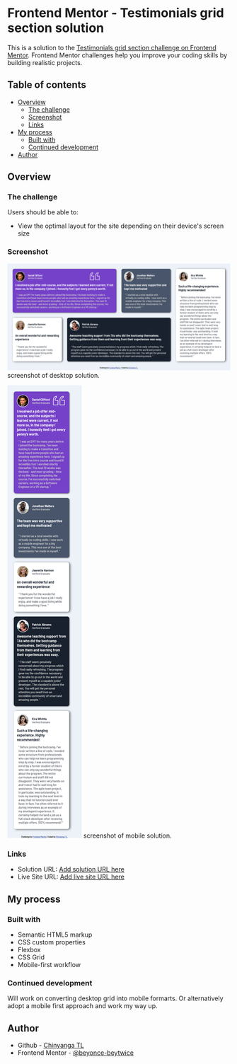 # Frontend Mentor - Testimonials grid section solution

This is a solution to the [Testimonials grid section challenge on Frontend Mentor](https://www.frontendmentor.io/challenges/testimonials-grid-section-Nnw6J7Un7). Frontend Mentor challenges help you improve your coding skills by building realistic projects. 

## Table of contents

- [Overview](#overview)
  - [The challenge](#the-challenge)
  - [Screenshot](#screenshot)
  - [Links](#links)
- [My process](#my-process)
  - [Built with](#built-with)
  - [Continued development](#continued-development)
- [Author](#author)



## Overview

### The challenge

Users should be able to:

- View the optimal layout for the site depending on their device's screen size

### Screenshot

![](./screenshot.png) screenshot of desktop solution.

![](./screenshot-mobile.png) screenshot of mobile solution.

### Links

- Solution URL: [Add solution URL here](https://your-solution-url.com)
- Live Site URL: [Add live site URL here](https://chinyangatl.github.io/testimonial-grid/)

## My process

### Built with

- Semantic HTML5 markup
- CSS custom properties
- Flexbox
- CSS Grid
- Mobile-first workflow

### Continued development

Will work on converting desktop grid into mobile formarts.
Or alternatively adopt a mobile first approach and work my way up.

## Author

- Github - [Chinyanga TL](https://github.com/ChinyangaTL)
- Frontend Mentor - [@beyonce-beytwice](https://www.frontendmentor.io/profile/beyonce-beytwice)
